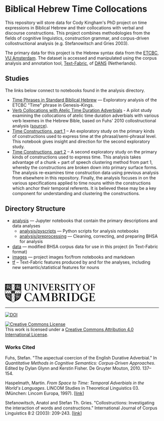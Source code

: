 # Biblical Hebrew Time Collocations

This repository will store data for Cody Kingham's PhD project on time expressions in Biblical Hebrew and their collocations with verbal and discourse constructions. This project combines methodologies from the fields of cognitive linguistics, construction grammar, and corpus-driven collostructional analysis (e.g. Stefanowitsch and Gries 2003).

The primary data for this project is the Hebrew syntax data from the [ETCBC, VU Amsterdam](https://github.com/ETCBC). The dataset is accessed and manipulated using the corpus analysis and annotation tool, [Text-Fabric](https://github.com/Dans-labs/text-fabric), of [DANS](https://dans.knaw.nl/en/about/organisation-and-policy/staff/roorda) (Netherlands). 

## Studies

The links below connect to notebooks found in the analysis directory.

* [Time Phrases in Standard Biblical Hebrew](https://nbviewer.jupyter.org/github/CambridgeSemiticsLab/BH_time_collocations/blob/master/analysis/SBH_time_expressions.ipynb) — Exploratory analysis of the ETCBC "Time" phrase in Genesis–Kings.
* [Verb Collocations with Atelic Time Duration Adverbials](https://nbviewer.jupyter.org/github/CambridgeSemiticsLab/BH_time_collocations/blob/master/analysis/duratives.ipynb) - A pilot study examining the collocations of atelic time duration adverbials with various verb lexemes in the Hebrew Bible, based on Fuhs' 2010 collostructional analysis ([source](https://philpapers.org/rec/FUHTAC)).
* [Time Constructions, part 1](https://nbviewer.jupyter.org/github/CambridgeSemiticsLab/BH_time_collocations/blob/master/analysis/time_constructions1.ipynb) – An exploratory study on the primary kinds of constructions used to express time at the phrasal/semi-phrasal level. This notebook gives insight and direction for the second exploratory study.
* [Time Constructions, part 2](https://nbviewer.jupyter.org/github/CambridgeSemiticsLab/BH_time_collocations/blob/master/analysis/time_constructions2.ipynb) – A second exploratory study on the primary kinds of constructions used to express time. This analysis takes advantage of a chunk + part of speech clustering method from part 1, whereby the constructions are broken down into primary surface forms. The analysis re-examines time construction data using previous analysis from elsewhere in this repository. Finally, the analysis focuses in on the various specifications applied to time nouns within the constructions which anchor their temporal referents. It is believed these may be a key component for understanding and clustering the constructions.

## Directory Structure
* [analysis](analysis) — Jupyter notebooks that contain the primary descriptions and data analyses
	* [analysis/pyscripts](analysis/pyscripts) — Python scripts for analysis notebooks
	* [analysis/preprocessing](analysis/preprocessing) — Cleaning, correcting, and preparing BHSA for analysis
* [data](data) — modified BHSA corpus data for use in this project (in Text-Fabric format)
* [images](images) — project images for/from notebooks and markdown
* [tf](tf) – Text-Fabric features produced by and for the analyses, including new semantic/statistical features for nouns


<br>

<a href="https://www.ames.cam.ac.uk/people/current-phd-students"><img src="images/CambridgeU_BW.png" width="295.25" height="61.375"></a> 

<hr>

[![DOI](https://zenodo.org/badge/153016597.svg)](https://zenodo.org/badge/latestdoi/153016597)

<a rel="license" href="http://creativecommons.org/licenses/by/4.0/"><img alt="Creative Commons License" style="border-width:0" src="https://i.creativecommons.org/l/by/4.0/88x31.png" /></a><br />This work is licensed under a <a rel="license" href="http://creativecommons.org/licenses/by/4.0/">Creative Commons Attribution 4.0 International License</a>.

### Works Cited

Fuhs, Stefan. "The aspectual coercion of the English Durative Adverbial." In *Quantitative Methods in Cognitive Semantics: Corpus-Driven Approaches.* Edited by Dylan Glynn and Kerstin Fisher. De Gruyter Mouton, 2010. 137–154.

Haspelmath, Martin. *From Space to Time: Temporal Adverbials in the World's Languages*. LINCOM Studies in Theoretical Linguistics 03. (München: Lincom Europa, 1997). [[link](https://zenodo.org/record/831421#.W9m2IKecau4)]

Stefanowitsch, Anatol and Stefan Th. Gries. "Collostructions: Investigating the interaction of words and constructions." International Journal of Corpus Linguistics 8:2 (2003): 209-243. [[link](https://www.google.com/url?sa=t&rct=j&q=&esrc=s&source=web&cd=1&cad=rja&uact=8&ved=2ahUKEwirk4Oq7LDeAhVFECwKHYefDKIQFjAAegQIABAC&url=http%3A%2F%2Fwww.linguistics.ucsb.edu%2Ffaculty%2Fstgries%2Fresearch%2F2003_AS-STG_Collostructions_IJCL.pdf&usg=AOvVaw2lqW-Ni3hN6PcsVIwDvdAb)]

